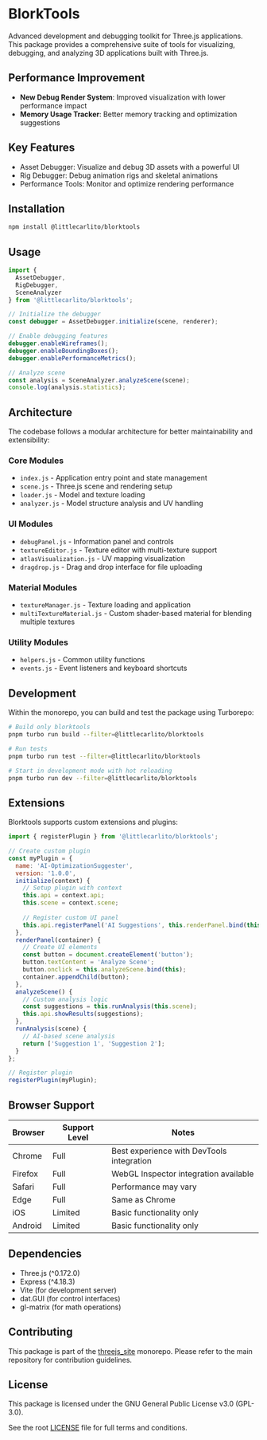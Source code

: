# BlorkTools

Advanced development and debugging toolkit for Three.js applications. This package provides a comprehensive suite of tools for visualizing, debugging, and analyzing 3D applications built with Three.js.

## Performance Improvement

- **New Debug Render System**: Improved visualization with lower performance impact
- **Memory Usage Tracker**: Better memory tracking and optimization suggestions

## Key Features

- Asset Debugger: Visualize and debug 3D assets with a powerful UI
- Rig Debugger: Debug animation rigs and skeletal animations 
- Performance Tools: Monitor and optimize rendering performance

## Installation

```bash
npm install @littlecarlito/blorktools
```

## Usage

```javascript
import { 
  AssetDebugger,
  RigDebugger, 
  SceneAnalyzer 
} from '@littlecarlito/blorktools';

// Initialize the debugger
const debugger = AssetDebugger.initialize(scene, renderer);

// Enable debugging features
debugger.enableWireframes();
debugger.enableBoundingBoxes();
debugger.enablePerformanceMetrics();

// Analyze scene
const analysis = SceneAnalyzer.analyzeScene(scene);
console.log(analysis.statistics);
```

## Architecture

The codebase follows a modular architecture for better maintainability and extensibility:

### Core Modules
- `index.js` - Application entry point and state management
- `scene.js` - Three.js scene and rendering setup
- `loader.js` - Model and texture loading
- `analyzer.js` - Model structure analysis and UV handling

### UI Modules
- `debugPanel.js` - Information panel and controls
- `textureEditor.js` - Texture editor with multi-texture support
- `atlasVisualization.js` - UV mapping visualization
- `dragdrop.js` - Drag and drop interface for file uploading

### Material Modules
- `textureManager.js` - Texture loading and application
- `multiTextureMaterial.js` - Custom shader-based material for blending multiple textures 

### Utility Modules
- `helpers.js` - Common utility functions
- `events.js` - Event listeners and keyboard shortcuts

## Development

Within the monorepo, you can build and test the package using Turborepo:

```bash
# Build only blorktools
pnpm turbo run build --filter=@littlecarlito/blorktools

# Run tests
pnpm turbo run test --filter=@littlecarlito/blorktools

# Start in development mode with hot reloading
pnpm turbo run dev --filter=@littlecarlito/blorktools
```

## Extensions

Blorktools supports custom extensions and plugins:

```javascript
import { registerPlugin } from '@littlecarlito/blorktools';

// Create custom plugin
const myPlugin = {
  name: 'AI-OptimizationSuggester',
  version: '1.0.0',
  initialize(context) {
    // Setup plugin with context
    this.api = context.api;
    this.scene = context.scene;
    
    // Register custom UI panel
    this.api.registerPanel('AI Suggestions', this.renderPanel.bind(this));
  },
  renderPanel(container) {
    // Create UI elements
    const button = document.createElement('button');
    button.textContent = 'Analyze Scene';
    button.onclick = this.analyzeScene.bind(this);
    container.appendChild(button);
  },
  analyzeScene() {
    // Custom analysis logic
    const suggestions = this.runAnalysis(this.scene);
    this.api.showResults(suggestions);
  },
  runAnalysis(scene) {
    // AI-based scene analysis
    return ['Suggestion 1', 'Suggestion 2'];
  }
};

// Register plugin
registerPlugin(myPlugin);
```

## Browser Support

| Browser | Support Level | Notes |
|---------|--------------|-------|
| Chrome  | Full | Best experience with DevTools integration |
| Firefox | Full | WebGL Inspector integration available |
| Safari  | Full | Performance may vary |
| Edge    | Full | Same as Chrome |
| iOS     | Limited | Basic functionality only |
| Android | Limited | Basic functionality only |

## Dependencies

- Three.js (^0.172.0)
- Express (^4.18.3)
- Vite (for development server)
- dat.GUI (for control interfaces)
- gl-matrix (for math operations)

## Contributing

This package is part of the [threejs_site](https://github.com/littlecarlito/threejs_site) monorepo. Please refer to the main repository for contribution guidelines.

## License

This package is licensed under the GNU General Public License v3.0 (GPL-3.0).

See the root [LICENSE](../../LICENSE) file for full terms and conditions. 